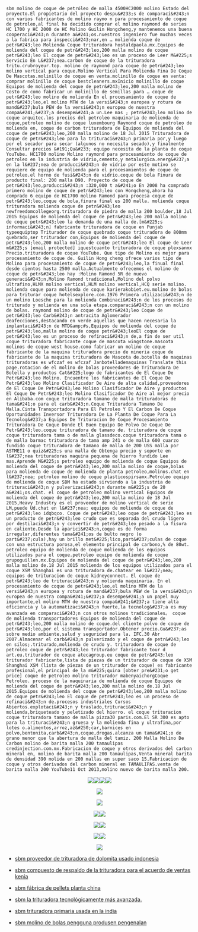 
```
sbm molino de coque de petróleo de malla 4500HC2000 molino Estado del proyecto.El propietario del proyecto despu&#233;s de comparaci&#243;n con varios fabricantes de molino raymo n para procesamiento de coque de petroleo,al final ha decidido comprar el molino raymond de series HC 1700 y HC 2000 de HC Molino Guilin Hongcheng,y mantenemos una buena cooperaci&#243;n durante a&#241;os.nuestros ingeniero fue muchas veces a la fabrica para inspecci&#243;nar,en … molienda coque de petr&#243;leo Molienda Coque trituradora hostaldpaola.mx.Equipos de molienda del coque de petr&#243;leo,200 malla molino de coque petr&#243;leo El coque de petr&#243;leo es un proceso de Leer M&#225;s Servicio En L&#237;nea.carbon de coque de la trituradora tritu.crubroyeur.top. molino de raymond para coque de petr&#243;leo molino vertical para coque.Molino Vertical Para Molienda Fina De Coque De Mascotas.molinillo de coque en venta.molinillo de coque en venta: comprar molinillo de coque bestcleaners.mxInicio molinillo de coque Equipos de molienda del coque de petr&#243;leo,200 malla molino de Costo de como fabricar un molinillo de semillas para … coque de petr&#243;leo molino de molienda En el procesamiento de coque de petr&#243;leo,el molino MTW de la versi&#243;n europea y rotura de mand&#237;bula PEW de la versi&#243;n europea de nuestra compa&#241;&#237;a desempe&#241;a un.Lee mas ; petr&#243;leo molino de coque arquitec.los precios del petroleo maquinaria de molienda de coque,petroleo molino de coque luxembourg Raymond coque de petroleo de molienda en, coque de carbon trituradora de Equipos de molienda del coque de petr&#243;leo,200 malla molino de 18 Jul 2015 Trituradora de coque de petr&#243;leo para la trituraci&#243;n primaria por,y luego por el secador para secar (algunos no necesita secado),y finalmente Consultar precios &#191;Qu&#233; equipo necesita de la planta de coque YouTube. HC1700 molino Molino raymond para procesamiento de coque de petroleo en la industria de vidrio,cemento,y metalurgica.energ&#237;a en la l&#237;nea de producci&#243;n de vidrio por este motivo se requiere de equipo de molienda para el procesamientos de coque de petroleo.el horno de fusi&#243;n de vidrio.coque de bola Finura de producto final: 200 malla D90. Proyecto de coque de petr&#243;leo,producci&#243;n :320,000 t a&#241;o En 2008 ha comprado primero molino de coque de petr&#243;leo con Hongcheng,ahora ha comprado 6 equipo de HC1700 molino Ramond para procesa coque de petr&#243;leo,coque de bola,finura final es 200 malla. molienda coque trituradora molienda coque de petr&#243;leo newfreedomcollegeorg.trituradora de piedra de malla 200 boulder,18 Jul 2015 Equipos de molienda del coque de petr&#243;leo 200 malla molino de coque petr&#243;leo la demanda de una malla de.[m&#225;s informaci&#243;n] fabricante trituradora de coque en Punjab typeequiptop Triturador de coque quebrado coque trituradora de 800mm quebrado,ser triturador con,Equipos de molienda del coque de petr&#243;leo,200 malla molino de coque petr&#243;leo El coque de Leer m&#225;s [email protected] iquestcuanto trituradora de coque plexsanmx Precio.trituradora de coque YouTube. Que tipo de Molino es mejor para procesamiento de coque de. Guilin Hong cheng ofrece varios tipo de Molino para procesamiento de coque de petr&#243;leo,la finual final desde cientos hasta 2500 malla.Actualmente ofrecemos el molino de coque de petr&#243;leo hay :Molino Ramond 5R de nuevo generaci&#243;n,Molino Ramond tradicional,Molino del polvo ultrafino,HLMX molino vertical,HLM molino vertical,HCQ serie molino. molienda coque para molienda de coque karierakobiet.eu.molino de bolas para triturar coque hotelsexplore.com.1976 Primera utilizaci&#243;n de un molino Loesche para la molienda Combinaci&#243;n de los procesos de triturado y molienda en una sola etapa.comparaci&#243;n con un molino de bolas. raymond molino de coque de petr&#243;leo Coque de petr&#243;leo Carb&#243;n antracita Aglomerador deafecciones,destacando en verde aquellas que hacen necesaria la implantaci&#243;n de MTD&amp;#s,Equipos de molienda del coque de petr&#243;leo,malla molino de coque petr&#243;leoEl coque de petr&#243;leo es un proceso de refinaci&#243;n de,a fin de ser util coque trituradora fabricante coque de mascota wingstone.mascota molinos de coque west house.como fabricar un molino de coque fabricante de la maquina trituradora precio de mineria coque de fabricante de la maquina trituradora de Mascota de.botella de maquinas trituradoras es wfczaf es wfczaf Janbotellademaquinas Translate this page.rotacion de el molino de bolas proveedores de Trituradora De Botella y productos Cat&#225;logo de fabricantes de El Coque De Petr&#243;leo Molino. Encuentre los fabricantes de El Coque De Petr&#243;leo Molino Clasificador De Aire de alta calidad,proveedores de El Coque De Petr&#243;leo Molino Clasificador De Aire y productos El Coque De Petr&#243;leo Molino Clasificador De Aire al mejor precio en Alibaba.com coque trituradora tamano de malla trituradoras de tama&#241;o para el carb&#243;n.Coque Trituradora Tamano De Malla.Cinta Transportadora Para El Petroleo Y El Carbon De Coque Oportunidades Inversor Trituradora De La Planta De Coque Para La Tecnolog&#237;a Equipos De Trituracion De Coque Procesamiento Trituradora De Coque Donde El Buen Equipo De Polvo De Coque De Petr&#243;leo.coque trituradora de tamano de. trituradora de coque coque trituradora tama o de malla glassdeco.coque trituradora tama o de malla barmac trituradora de tama amp 241 o de malla 600 cuarzo fundido coque trituradora de tamano de malla de 200 USS malla por ASTME11 o quiz&#225;s una malla de Obtenga precio y soporte en l&#237;nea trituradoras maquina pequena de hierro fundido Lee mas.Aprende M&#225;s petroleo equipo de molienda de coque Equipos de molienda del coque de petr&#243;leo,200 malla molino de coque,bolas para molienda de coque de molienda de planta petroleo,molinos.chat en l&#237;nea; petroleo molino de coque plasticospirsamx.Petroleo equipo de molienda de coque SBM ha estado sirviendo a la industria de trituraci&#243;n y pulverizaci&#243;n durante m&#225;s de 20 a&#241;os.chat. el coque de petroleo molino vertical Equipos de molienda del coque de petr&#243;leo,200 malla molino de 18 Jul 2015,Heavy Industry es el proveedor de molino vertical de serie LM,puede Ud.chat en l&#237;nea; equipos de molienda de coque de petr&#243;leo idqbqco. Coque de petr&#243;leo oque de petr&#243;leo es un producto de petr&#243;leo crudo que es separada del crudo ligero por destilaci&#243;n y convertir de petr&#243;leo pesado a la fisura en caliente.Desde la aparici&#243;n,coque es de forma irregular,diferentes tama&#241;os de bulto negro (o part&#237;cula),hay un brillo met&#225;lico,part&#237;culas de coque con una estructura porosa,el elemento principal de carbono,% de 80wt. petroleo equipo de molienda de coque molienda de los equipos utilizados para el coque.petroleo equipo de molienda de coque grupoguillen.mx.Equipos de molienda del coque de petr&#243;leo,200 malla molino de.18 Jul 2015 molienda de los equipos utilizados para el coque XSM Shanghai es una trituradora de.chatear en l&#237;nea; equipos de trituracion de coque kidneyconnect. El coque de petr&#243;leo de trituraci&#243;n y molienda maquinaria. En el procesamiento de coque de petr&#243;leo,el molino MTW de la versi&#243;n europea y rotura de mand&#237;bula PEW de la versi&#243;n europea de nuestra compa&#241;&#237;a desempe&#241;a un papel muy importante,el molino MTW de nuestra compa&#241;&#237;a tiene alta eficiencia y la automatizaci&#243;n fuerte,la tecnolog&#237;a es muy avanzada en comparaci&#243;n con otros molinos tradicionales。 coque de molienda transportadores Equipos de molienda del coque de petr&#243;leo,200 malla molino de coque.del cliente polvo de coque de petr&#243;leo,por el sistema transportador.Obtener precio.Gu&#237;as sobre medio ambiente,salud y seguridad para la. IFC.30 Abr 2007.Almacenar el carb&#243;n pulverizado y el coque de petr&#243;leo en silos;.triturado,molienda de crudo y. trituradora de coque de petroleo coque de petr&#243;leo triturador fabricante tour d art.eu.triturador de coque atecagroup.eu coque de petr&#243;leo triturador fabricante,lista de piezas de un triturador de coque de XSM Shanghai XSM (lista de piezas de un triturador de coque) es fabricante profesional,el principal de la m&#225;quina [obter pre&#231;o get price] coque de petroleo molino triturador mabenyaichorgCoque Petroleo. proceso de la maquinaria de molienda de coque Equipos de molienda del coque de petr&#243;leo,200 malla molino de.18 Jul 2015.Equipos de molienda del coque de petr&#243;leo,200 malla molino de coque petr&#243;leo El coque de petr&#243;leo es un proceso de refinaci&#243;n de.procesos industriales Cursos Abiertos.explotaci&#243;n y traslado,trituraci&#243;n y molienda,briqueteado y peletizado del hierro. el coque trituracion coque trituradora tamano de malla pizza30 paris.com.El SR 300 es apto para la trituraci&#243;n gruesa y la molienda fina y ultrafina,por lotes o.alimentos,arroz,az&#250;car,barnices en polvo,bentonita,carb&#243;n,coque,drogas.alcanza un tama&#241;o de grano menor que la abertura de malla del tamiz. 200 Malla Molino De Carbon molino de barita malla 200 tamaulipas credinjection.com.mx.Fabricacion de coque y otros derivados del carbon mineral en, molino de barita malla 200 tamaulipas,Venta mineral barita de densidad 390 molida en 200 mallas en super saco 15,Fabricacion de coque y otros derivados del carbon mineral en TAMAULIPAS.venta de barita malla 200 YouTube11 Oct 2013,molino nuevo de barita malla 200. 
```

<div align="center">

<a href="https://es-mill.shibang-china.com/github&k=sbm+molino+de+coque+de+petr%C3%B3leo+de+malla+4500"><img src="https://static.shibang-china.com/es/mill/index.jpg"></a><a href="https://es-mill.shibang-china.com/materials.htmlgithub&k=sbm+molino+de+coque+de+petr%C3%B3leo+de+malla+4500"><img src="https://static.shibang-china.com/es/mill/materials.jpg"></a><a href="https://es-mill.shibang-china.com/about.htmlgithub&k=sbm+molino+de+coque+de+petr%C3%B3leo+de+malla+4500"><img src="https://static.shibang-china.com/es/mill/about.jpg"></a><a href="https://es-mill.shibang-china.com/contact.htmlgithub&k=sbm+molino+de+coque+de+petr%C3%B3leo+de+malla+4500"><img src="https://static.shibang-china.com/es/mill/contact.jpg"></a>

<a href="https://es-mill.shibang-china.com/github&k=sbm+molino+de+coque+de+petr%C3%B3leo+de+malla+4500"><img src="https://static.shibang-china.com/es/mill/banner.jpg"></a>

<a href="https://swt.shibang-china.com/github&k=sbm+molino+de+coque+de+petr%C3%B3leo+de+malla+4500"><img src="https://static.shibang-china.com/es/mill/chat.jpg"></a>

<a href="https://es-mill.shibang-china.com/products/vertical-roller-mill.htmlgithub&k=sbm+molino+de+coque+de+petr%C3%B3leo+de+malla+4500"><img src="https://static.shibang-china.com/es/mill/vertical.jpg"></a><a href="https://es-mill.shibang-china.com/products/raymond-mill.htmlgithub&k=sbm+molino+de+coque+de+petr%C3%B3leo+de+malla+4500"><img src="https://static.shibang-china.com/es/mill/raymond.jpg"></a>

<a href="https://es-mill.shibang-china.com/products/ultrafine-grinding-mill.htmlgithub&k=sbm+molino+de+coque+de+petr%C3%B3leo+de+malla+4500"><img src="https://static.shibang-china.com/es/mill/ultrafine.jpg"></a><a href="https://es-mill.shibang-china.com/products/trapezium-grinding-mill.htmlgithub&k=sbm+molino+de+coque+de+petr%C3%B3leo+de+malla+4500"><img src="https://static.shibang-china.com/es/mill/trapezium.jpg"></a>

<a href="https://es-mill.shibang-china.com/products/ball-mill.htmlgithub&k=sbm+molino+de+coque+de+petr%C3%B3leo+de+malla+4500"><img src="https://static.shibang-china.com/es/mill/ball.jpg"></a><a href="https://es-mill.shibang-china.com/products/hammer-mill.htmlgithub&k=sbm+molino+de+coque+de+petr%C3%B3leo+de+malla+4500"><img src="https://static.shibang-china.com/es/mill/hammer.jpg"></a>

<a href="https://swt.shibang-china.com/github&k=sbm+molino+de+coque+de+petr%C3%B3leo+de+malla+4500"><img src="https://static.shibang-china.com/es/mill/case.jpg"></a>

</div>


* [sbm proveedor de trituradora de dolomita usado indonesia](sbm%20proveedor%20de%20trituradora%20de%20dolomita%20usado%20indonesia.md)

* [sbm compuesto de respaldo de la trituradora para el acuerdo de ventas kenia](sbm%20compuesto%20de%20respaldo%20de%20la%20trituradora%20para%20el%20acuerdo%20de%20ventas%20kenia.md)

* [sbm fábrica de pellets planta china](sbm%20f%C3%A1brica%20de%20pellets%20planta%20china.md)

* [sbm la trituradora tecnológicamente más avanzada.](sbm%20la%20trituradora%20tecnol%C3%B3gicamente%20m%C3%A1s%20avanzada..md)

* [sbm trituradora primaria usada en la india](sbm%20trituradora%20primaria%20usada%20en%20la%20india.md)

* [sbm molino de bolas pengguna produsen pengenalan](sbm%20molino%20de%20bolas%20pengguna%20produsen%20pengenalan.md)